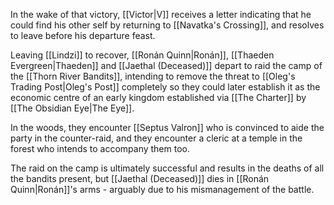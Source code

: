 In the wake of that victory, [[Victor|V]] receives a letter indicating that he could find his other self by returning to [[Navatka's Crossing]], and resolves to leave before his departure feast.

Leaving [[Lindzi]] to recover, [[Ronán Quinn|Ronán]], [[Thaeden Evergreen|Thaeden]] and [[Jaethal (Deceased)]] depart to raid the camp of the [[Thorn River Bandits]], intending to remove the threat to [[Oleg's Trading Post|Oleg's Post]] completely so they could later establish it as the economic centre of an early kingdom established via [[The Charter]] by [[The Obsidian Eye|The Eye]].

In the woods, they encounter [[Septus Valron]] who is convinced to aide the party in the counter-raid, and they encounter a cleric at a temple in the forest who intends to accompany them too.

The raid on the camp is ultimately successful and results in the deaths of all the bandits present, but [[Jaethal (Deceased)]] dies in [[Ronán Quinn|Ronán]]'s arms - arguably due to his mismanagement of the battle.